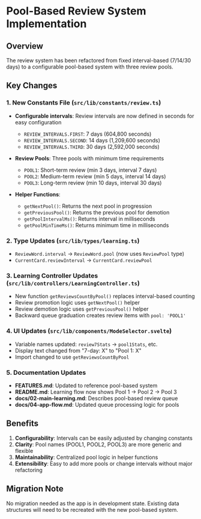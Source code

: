 # Pool-Based Review System Implementation

## Overview
The review system has been refactored from fixed interval-based (7/14/30 days) to a configurable pool-based system with three review pools.

## Key Changes

### 1. New Constants File (`src/lib/constants/review.ts`)
- **Configurable intervals**: Review intervals are now defined in seconds for easy configuration
  - `REVIEW_INTERVALS.FIRST`: 7 days (604,800 seconds)
  - `REVIEW_INTERVALS.SECOND`: 14 days (1,209,600 seconds)
  - `REVIEW_INTERVALS.THIRD`: 30 days (2,592,000 seconds)

- **Review Pools**: Three pools with minimum time requirements
  - `POOL1`: Short-term review (min 3 days, interval 7 days)
  - `POOL2`: Medium-term review (min 5 days, interval 14 days)
  - `POOL3`: Long-term review (min 10 days, interval 30 days)

- **Helper Functions**:
  - `getNextPool()`: Returns the next pool in progression
  - `getPreviousPool()`: Returns the previous pool for demotion
  - `getPoolIntervalMs()`: Returns interval in milliseconds
  - `getPoolMinTimeMs()`: Returns minimum time in milliseconds

### 2. Type Updates (`src/lib/types/learning.ts`)
- `ReviewWord.interval` → `ReviewWord.pool` (now uses `ReviewPool` type)
- `CurrentCard.reviewInterval` → `CurrentCard.reviewPool`

### 3. Learning Controller Updates (`src/lib/controllers/LearningController.ts`)
- New function `getReviewsCountByPool()` replaces interval-based counting
- Review promotion logic uses `getNextPool()` helper
- Review demotion logic uses `getPreviousPool()` helper
- Backward queue graduation creates review items with `pool: 'POOL1'`

### 4. UI Updates (`src/lib/components/ModeSelector.svelte`)
- Variable names updated: `review7Stats` → `pool1Stats`, etc.
- Display text changed from "7-day: X" to "Pool 1: X"
- Import changed to use `getReviewsCountByPool`

### 5. Documentation Updates
- **FEATURES.md**: Updated to reference pool-based system
- **README.md**: Learning flow now shows Pool 1 → Pool 2 → Pool 3
- **docs/02-main-learning.md**: Describes pool-based review queue
- **docs/04-app-flow.md**: Updated queue processing logic for pools

## Benefits
1. **Configurability**: Intervals can be easily adjusted by changing constants
2. **Clarity**: Pool names (POOL1, POOL2, POOL3) are more generic and flexible
3. **Maintainability**: Centralized pool logic in helper functions
4. **Extensibility**: Easy to add more pools or change intervals without major refactoring

## Migration Note
No migration needed as the app is in development state. Existing data structures will need to be recreated with the new pool-based system.